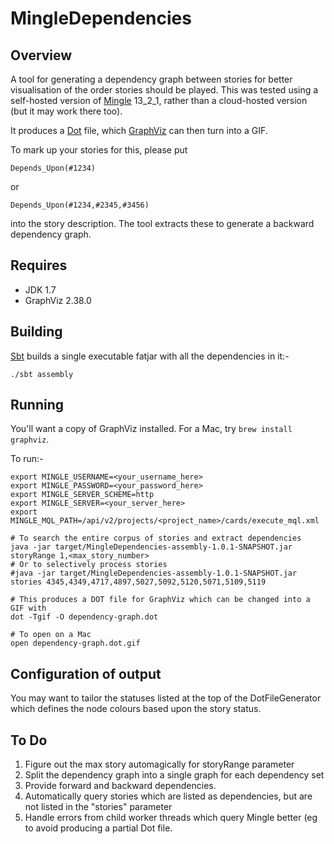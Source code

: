 # MingleDependencies

## Overview
A tool for generating a dependency graph between stories for better visualisation of the order stories should be played.
This was tested using a self-hosted version of [Mingle](http://www.thoughtworks.com/products/mingle-agile-project-management) 13_2_1, rather than a cloud-hosted version (but it may work there too).

It produces a [Dot](http://en.wikipedia.org/wiki/DOT_%28graph_description_language%29) file, which [GraphViz](http://www.graphviz.org) can then turn into a GIF.

To mark up your stories for this, please put

```
Depends_Upon(#1234)
```

or

```
Depends_Upon(#1234,#2345,#3456)
```

into the story description. The tool extracts these to generate a backward dependency graph.

## Requires

* JDK 1.7
* GraphViz 2.38.0

## Building
[Sbt](http://www.scala-sbt.org/) builds a single executable fatjar with all the dependencies in it:-

```
./sbt assembly
```

## Running

You'll want a copy of GraphViz installed. For a Mac, try `brew install graphviz`.

To run:-
```
export MINGLE_USERNAME=<your_username_here>
export MINGLE_PASSWORD=<your_password_here>
export MINGLE_SERVER_SCHEME=http
export MINGLE_SERVER=<your_server_here>
export MINGLE_MQL_PATH=/api/v2/projects/<project_name>/cards/execute_mql.xml

# To search the entire corpus of stories and extract dependencies
java -jar target/MingleDependencies-assembly-1.0.1-SNAPSHOT.jar storyRange 1,<max_story_number>
# Or to selectively process stories
#java -jar target/MingleDependencies-assembly-1.0.1-SNAPSHOT.jar stories 4345,4349,4717,4897,5027,5092,5120,5071,5109,5119

# This produces a DOT file for GraphViz which can be changed into a GIF with
dot -Tgif -O dependency-graph.dot

# To open on a Mac
open dependency-graph.dot.gif
```

## Configuration of output

You may want to tailor the statuses listed at the top of the DotFileGenerator which defines the node colours based upon the story status.


## To Do
1. Figure out the max story automagically for storyRange parameter
2. Split the dependency graph into a single graph for each dependency set
3. Provide forward and backward dependencies.
4. Automatically query stories which are listed as dependencies, but are not listed in the "stories" parameter
5. Handle errors from child worker threads which query Mingle better (eg to avoid producing a partial Dot file.

